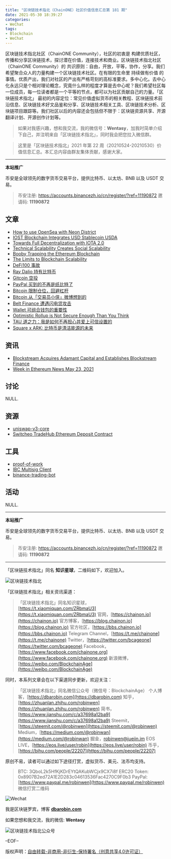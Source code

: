 ```yaml
---
title: "区块链技术指北（ChainONE）社区价值信息汇总第 181 期"
date: 2021-05-30 18:39:27
categories:
- WeChat
tags:
- Blockchain
- WeChat
---
```

区块链技术指北社区（ChainONE Community），社区的初衷是 构建优质社区，传播和分享区块链技术，探讨潜在价值，连接技术和商业。区块链技术指北社区（ChainONE Community）的 共识原则：自由，开放，平等，协作，分享。我们希望聚合众人的力量构建一个区块链技术社区。在有限的生命里 持续做有价值 的事情。优质产出，我们对社区的产出有严格苛刻的高标准要求。多中心化。去中心化永远只是个相对理论概念，究竟什么样的程度才算是去中心呢？我们希望社区每一位成员，每一位读者都是一个平等的节点，都可以为社区贡献自己的力量。「区块链技术指北」 最初的内容定位：常见价值虚拟货币的相关教程、区块链技术前沿信息、区块链技术好文品鉴和分享、区块链技术相关工具、区块链技术分析、区块链项目跟踪等。我们社区以后的内容还会包括但不限于：区块链资源共享、开源翻译计划、开源创作计划等。
<!-- more -->

> 如果对我感兴趣，想和我交流，我的微信号：**Wentasy**，加我时简单介绍下自己，并注明来自「区块链技术指北」，同时我会把您拉入微信群。

> 这里是「区块链技术指北」2021 年第 22 周（20210524-20210530）价值信息汇总。本汇总内容由群友集体贡献，感谢大家。

***

**本站推广**

币安是全球领先的数字货币交易平台，提供比特币、以太坊、BNB 以及 USDT 交易。

> 币安注册: https://accounts.binancezh.io/cn/register/?ref=11190872
> 邀请码: **11190872**

## 文章

* [How to use OpenSea with Neon District](https://bbs.chainon.io/d/7649)
* [IOST Blockchain Integrates USD Stablecoin USDA](https://bbs.chainon.io/d/7651)
* [Towards Full Decentralization with IOTA 2.0](https://bbs.chainon.io/d/7652)
* [Technical Scalability Creates Social Scalability](https://bbs.chainon.io/d/7653)
* [Booby Trapping the Ethereum Blockchain](https://bbs.chainon.io/d/7654)
* [The Limits to Blockchain Scalability](https://bbs.chainon.io/d/7655)
* [DeFi100 事故](https://bbs.chainon.io/d/7657)
* [Ray Dalio 持有比特币](https://bbs.chainon.io/d/7658)
* [Gitcoin 空投](https://bbs.chainon.io/d/7659)
* [PayPal 买到的不再是纸比特了](https://bbs.chainon.io/d/7660)
* [Bitcoin 限制仓位，回避杠杆](https://bbs.chainon.io/d/7661)
* [Bitcoin 从「交易员小侠」微博想到的](https://bbs.chainon.io/d/7662)
* [Belt Finance 遭遇闪电贷攻击](https://bbs.chainon.io/d/7663)
* [Wallet 可组合钱包的重要性](https://bbs.chainon.io/d/7669)
* [Optimistic Rollup is Not Secure Enough Than You Think](https://bbs.chainon.io/d/7670)
* [TAU 道之力：我是如何不再担心并爱上可信设置的](https://bbs.chainon.io/d/7671)
* [Square x ARK: 比特币是清洁能源的未来](https://bbs.chainon.io/d/7672)

## 资讯

* [Blockstream Acquires Adamant Capital and Establishes Blockstream Finance](https://bbs.chainon.io/d/7650)
* [Week in Ethereum News May 23, 2021](https://bbs.chainon.io/d/7656)

## 讨论

NULL.

## 资源

* [uniswap-v3-core](https://bbs.chainon.io/d/7666)
* [Switcheo TradeHub Ethereum Deposit Contract](https://bbs.chainon.io/d/7667)

## 工具

* [proof-of-work](https://bbs.chainon.io/d/7664)
* [IBC Multisig Client](https://bbs.chainon.io/d/7665)
* [binance-trading-bot](https://bbs.chainon.io/d/7668)

## 活动

NULL.

***

**本站推广**

币安是全球领先的数字货币交易平台，提供比特币、以太坊、BNB 以及 USDT 交易。

> 币安注册: https://accounts.binancezh.io/cn/register/?ref=11190872
> 邀请码: **11190872**

***

「区块链技术指北」同名 **知识星球**，二维码如下，欢迎加入。

![区块链技术指北](https://cdn.dbarobin.com/3YzonTR.png)

「区块链技术指北」相关资讯渠道：

> 「区块链技术指北」同名知识星球，[https://t.xiaomiquan.com/ZRbmaU3](https://t.xiaomiquan.com/ZRbmaU3)
> 官网，[https://chainon.io](https://chainon.io)
> 官方博客，[https://blog.chainon.io](https://blog.chainon.io)
> 官方社区，[https://bbs.chainon.io](https://bbs.chainon.io)
> Telegram Channel，[https://t.me/chainone](https://t.me/chainone)
> Twitter，[https://twitter.com/bcageone](https://twitter.com/bcageone)
> Facebook，[https://www.facebook.com/chainone.org](https://www.facebook.com/chainone.org)
> 新浪微博，[https://weibo.com/BlockchainAge](https://weibo.com/BlockchainAge)

同时，本系列文章会在以下渠道同步更新，欢迎关注：

> 「区块链技术指北」同名微信公众号（微信号：BlockchainAge）
> 个人博客，[https://dbarobin.com](https://dbarobin.com)
> 知乎，[https://zhuanlan.zhihu.com/robinwen](https://zhuanlan.zhihu.com/robinwen)
> 简书，[https://www.jianshu.com/c/a37698a12ba9](https://www.jianshu.com/c/a37698a12ba9)
> Steemit，[https://steemit.com/@robinwen](https://steemit.com/@robinwen)
> Medium，[https://medium.com/@robinwan](https://medium.com/@robinwan)
> 掘金，[robinwen@juejin.im](https://juejin.im/user/5673ccae60b2260ee435f89a/posts)
> EOS LIVE，[https://eos.live/user/robin](https://eos.live/user/robin)
> 币乎，[https://bihu.com/people/22207](https://bihu.com/people/22207)

原创不易，读者可以通过如下途径打赏，虚拟货币、美元、法币均支持。

> BTC: 3QboL2k5HfKjKDrEYtQAKubWCjx9CX7i8f
> ERC20 Token: 0x8907B2ed72A1E2D283c04613536Fac4270C9F0b3
> PayPal: [https://www.paypal.me/robinwen](https://www.paypal.me/robinwen)
> 微信打赏二维码

![Wechat](https://cdn.dbarobin.com/SzoNl5b.jpg)

我是区块链罗宾，博客 **[dbarobin.com](https://dbarobin.com/)**

如果您想和我交流，我的微信: **Wentasy**

![区块链技术指北公众号](https://cdn.dbarobin.com/w0wignb.png)

–EOF–

版权声明：[自由转载-非商用-非衍生-保持署名（创意共享4.0许可证）](http://creativecommons.org/licenses/by-nc-nd/4.0/deed.zh)